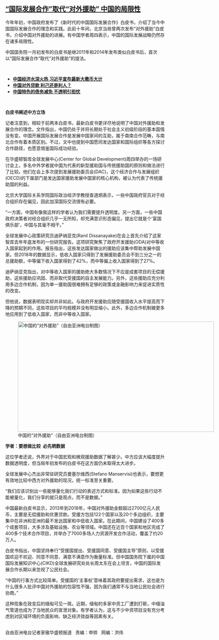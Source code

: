 <!--1616708200000-->
[“国际发展合作”取代“对外援助”     中国的局限性](https://www.rfa.org/mandarin/yataibaodao/junshiwaijiao/hc-03252021133747.html)
------

<p></p><p>今年年初，中国政府发布了《新时代的中国国际发展合作》白皮书，介绍了当今中国国际发展合作的理念和实践。此前十年间，北京当局曾两次发布“对外援助”白皮书，介绍中国对外援助的进展。有中国学者周四表示，中国的国际发展战略仍然存在诸多局限性。</p><p>中国国务院一月初发布的白皮书是继2011年和2014年发布类似白皮书后，首次以“国际发展合作”取代“对外援助”的提法。</p><p><br/></p><ul><li><a href="https://www.rfa.org/mandarin/Xinwen/wul0618d-06182020080039.html"><strong>中国经济水深火热 习近平宣布最新大撒币大计</strong></a></li><li><a href="https://www.rfa.org/mandarin/Xinwen/7-05052019160046.html"><strong>中国对外贷款 利己还是利人？</strong></a></li><li><strong><a href="https://www.rfa.org/mandarin/yataibaodao/jingmao/rc-06182020130401.html">中国特色的债务减免 不透明引担忧 </a></strong></li></ul><p><br/></p><p><strong>白皮书阐述中方立场</strong></p><p>记者注意到，相较于前两本白皮书，最新白皮书更详尽地说明了中国对外援助和发展合作的理念。文件指出，中国仍处于并将长期处于社会主义初级阶段的基本国情没有变。中国开展国际发展合作是发展中国家间的互助，属于南南合作范畴，与南北合作有着本质区别。不过，文中也提到中国愿同发达国家和国际组织等各方探讨合作路径，也愿意借鉴国际成功经验。</p><p>在华盛顿智库全球发展中心(Center for Global Development)<span>周四举办的一场研讨会上，多名中外学者就中国为代表的新型援助国与传统援助国的原则和做法进行了比较。他们在会上多次提到发展援助委员会</span>(DAC)<span>，这个经济合作与发展组织</span>(OECD)<span>的下属部门是发达国家援助发展中国家的核心机构，被认为代表了传统援助国的利益。</span></p><p>北京大学国际关系学院国际政治经济学教授查道炯表示，一些中国政府官员对于经合组织存在偏见，因此加深国际交流很有必要。</p><p>“一方面，中国有像我这样的学者认为我们需要提升透明度。另一方面，一些中国政府决策者对经合组织几乎一无所知，却充满意识形态偏见，提出它就是个‘富国俱乐部’，中国与其毫不相干。”</p><p>全球发展中心政策研究员迪萨纳亚克(Ranil Dissanayake)在会上首先介绍了这家智库去年年底发布的一份研究报告。这项研究聚焦了政府开发援助(ODA)<span>对中等收入国家起到的作用。</span>报告指出，这些发达国家做出的援助应该集中帮助发展中国家。但2018年的数据显示，低收入国家只得到了发展援助委员会不到三分之一的总援助额，中等偏下收入国家得到了42%<span>，而中等偏上收入国家得到了</span>27%<span>。</span></p><p>迪萨纳亚克指出，对中等收入国家的援助绝大多数情况下不应是成套项目的无偿援助，这些援助应巩固、而非取代受援国的自主发展能力。另外，这些援助应充分利用多边合作机制，因为单一援助国很难拥有足够的政策或金融影响力来促进实质性的改变。</p><p>但他说，数据表明现实却并非如此。与政府开发援助应随受援国收入水平提高而下降的预期不同，这些项目的平均规模并没有明显缩小。此外，多边合作机制被更多地应用到了低收入国家，而非中等收入国家。</p><p><figure class="image-richtext image-inline captioned" style="width:620px;"><img alt="中国的“对外援助”（自由亚洲电台制图）" height="349" src="https://www.rfa.org/mandarin/yataibaodao/junshiwaijiao/hc-03252021133747.html/hc0325.jpg/@@images/6d1ef228-81e8-49e8-9493-f5ea7c041602.jpeg" title="hc0325.jpg" width="620"/><figcaption class="image-caption">中国的“对外援助”（自由亚洲电台制图）</figcaption><small></small></figure></p><p><strong>学者：要想做比较</strong><strong>  </strong><strong>必先晒数据</strong></p><p>这位学者还说，外界对于中国宏观和微观援助数据了解甚少。中方应该大幅度提升数据透明度，但当局年初发布的白皮书在这方面仍未取得太大进步。</p><p>全球发展中心杰出非常驻研究员曼塞尔维西(Stefano Manservisi)也表示，要想更有效地比较中西方对外援助的现况，统一标准至关重要。</p><p>“我们应该识别出一些能够量化我们行动的表述方式和标准。因为如果这些行动不能被量化，我们分享的就只是观点，而不是数据。”</p><p>中国最新白皮书显示，2013年到2018年，中国对外援助金额超过2700亿元人民币，主要是无偿援助和优惠贷款。受援方包括122个国家以及20个多边组织，主要集中在非洲和亚洲的最不发达国家和中低收入国家。在此期间，中国建设了400多个成套项目，大多涉及基础设施、农业等领域。中国还在近百个国家和地区完成了400多个技术合作项目，并举办了7000多场人力资源开发合作活动，覆盖了约20万人。</p><p>白皮书指出，中国坚持奉行“受援国提出、受援国同意、受援国主导”原则，以受援国欢迎不欢迎、同意不同意、满意不满意作为衡量标准。但中国国务院下属的中国国际发展知识中心(CIKD)全球发展研究处处长周太东在会上坦言，中国的国际发展合作长期以来忽视了公民社会。</p><p>“中国的行事方式比较简单。受援国的‘主事权’意味着其政府要提出需求，这也是为什么很多人批评中国对外援助的包容性不强，因为我们通常不与当地公民社会进行协商。”</p><p>这种现象在政变后的缅甸可见一斑。近期，缅甸的多家中资工厂遭到打砸，中缅油气管道也成为了当地民众的宣泄对象。有学者认为，这与不少中资项目没有充分考虑到对区域环境的负面影响、缺乏经济效益等因素有关。</p><p><br/>自由亚洲电台记者家傲华盛顿报道   责编：申铧   网编：洪伟</p>
